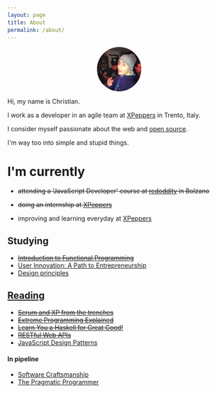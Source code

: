 ```yaml
---
layout: page
title: About
permalink: /about/
---
```


<img id="avatar" style="width: 100px;border-radius: 50%;margin: 0 auto;display: block;" src="/assets/images/avatar.png"/>

Hi, my name is Christian.

I work as a developer in an agile team at [XPeppers](http://xpeppers.com/) in Trento, Italy.

I consider myself passionate about the web and [open source](https://github.com/christian-fei).

I'm way too into simple and stupid things.


# I'm currently

- ~~attending a 'JavaScript Developer' course at <a href="http://www.redoddity.it/courses/fse-javascript-developer/" class="imp" target="_blank">redoddity</a> in Bolzano~~

- ~~doing an internship at <a href="http://xpeppers.com">XPeppers</a>~~

- improving and learning everyday at [XPeppers](http://xpeppers.com)



## Studying

- ~~[Introduction to Functional Programming](https://www.edx.org/course/introduction-functional-programming-delftx-fp101x-0)~~
- [User Innovation: A Path to Entrepreneurship](https://www.edx.org/course/user-innovation-path-entrepreneurship-mitx-uinov8x)
- [Design principles](https://www.coursera.org/specializations/interaction-design)



## [Reading](https://www.goodreads.com/user/show/38117692-christian-fei)

- ~~[Scrum and XP from the trenches](https://www.goodreads.com/book/show/2455391.Scrum_and_XP_from_the_Trenches)~~
- ~~[Extreme Programming Explained](https://www.goodreads.com/book/show/67833.Extreme_Programming_Explained)~~
- ~~[Learn You a Haskell for Great Good!](https://www.goodreads.com/book/show/6593810-learn-you-a-haskell-for-great-good)~~
- ~~[RESTful Web APIs](https://www.goodreads.com/book/show/17346969-restful-web-apis?from_search=true&search_version=service)~~
- [JavaScript Design Patterns](https://www.goodreads.com/book/show/14289134-learning-javascript-design-patterns)

#### In pipeline
- [Software Craftsmanship](https://www.goodreads.com/book/show/18054154-software-craftsmanship)
- [The Pragmatic Programmer](https://www.goodreads.com/book/show/4099.The_Pragmatic_Programmer)
